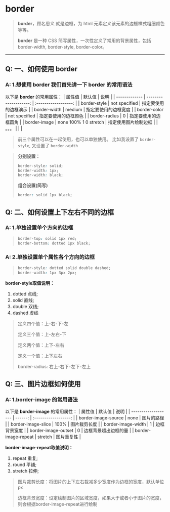 <!--
 * @abstract: JianJie
 * @version: 0.0.1
 * @Author: bhabgs
 * @Date: 2020-06-01 08:58:04
 * @LastEditors: bhabgs
 * @LastEditTime: 2020-06-01 08:58:20
-->
# border

> **border**，顾名思义 就是边框，为 html 元素定义该元素的边框样式粗细颜色等等。
>
> **border** 是一种 CSS 简写属性，一次性定义了常用的背景属性，包括 border-width, border-style, border-color。

---

## Q: 一、如何使用 border

### A: 1.想使用 border 我们首先讲一下 border 的常用语法

以下是 **border** 的常用属性：
| 属性值        |                默认值 |         说明         |
| ------------- | --------------------: | :------------------: |
| border-style  |         not specified | 指定要使用的边框演示 |
| border-width  |                medium | 指定要使用的边框宽度 |
| border-color  |         not specified | 指定要使用的边框颜色 |
| border-radius |                     0 | 指定要使用的边框圆角 |
| border-image  | none 100% 1 0 stretch | 指定使用图片绘制边框 |
| 。。。        |                       |                      |

> 前三个属性可以在一起使用，也可以单独使用。
> 比如我设置了 `border-style`, 又设置了 `border-width`

> **分别设置：**
>
> ```css
> border-style: solid;
> border-width: 1px;
> border-width: black;
> ```
>
> **组合设置(简写)**
>
> ```css
> border: solid 1px black;
> ```

## Q: 二、如何设置上下左右不同的边框

### A: 1.单独设置单个方向的边框

> ```css
> border-top: solid 1px red;
> border-bottom: dotted 1px black;
> ```

### A: 2.单独设置单个属性各个方向的边框

> ```css
> border-style: dotted solid double dashed;
> border-width: 1px 3px 2px;
> ```

**border-style取值说明：**

1. dotted 点线;
2. solid 直线;
3. double 双线;
4. dashed 虚线

>定义四个值：上-右-下-左
>
>定义三个值：上-左右-下
>
>定义两个值：上下-左右
>
>定义一个值：上下左右
>
>border-radius: 右上-右下-左下-左上

## Q: 三、图片边框如何使用

### A: 1.border-image 的常用语法

以下是 **border-image** 的常用属性：
| 属性值              |  默认值 |         说明         |
| ------------------- | ------: | :------------------: |
| border-image-source |    none |      图片的路径      |
| border-image-slice  |    100% |     图片裁剪长度     |
| border-image-width  |       1 |     边框背景宽度     |
| border-image-outset |       0 | 边框背景超出边框的量 |
| border-image-repeat | stretch |      图片重复性      |

**border-image-repeat取值说明：**

1. repeat 重复;
2. round 平铺;
3. stretch 拉伸;

> 图片裁剪长度：将图片的上下左右裁减多少宽度作为边框的宽度，默认单位px
> 
> 边框背景宽度：设定绘制图片的区域宽度，如果大于或者小于图片的宽度，则会根据border-image-repeat进行绘制